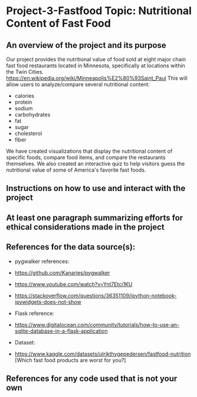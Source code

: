# Project-3-Fastfood Topic: Nutritional Content of Fast Food

## An overview of the project and its purpose
Our project provides the nutritional value of food sold at eight major chain fast food restaurants located in Minnesota, specifically at locations within the Twin Cities.  https://en.wikipedia.org/wiki/Minneapolis%E2%80%93Saint_Paul This will allow users to analyze/compare several nutritional content:
* calories
* protein
* sodium
* carbohydrates
* fat
* sugar
* cholesterol
* fiber 

We have created visualizations that display the nutritional content of specific foods, compare food items, and compare the restaurants themselves. We also created an interactive quiz to help visitors guess the nutritional value of some of America's favorite fast foods.
  
## Instructions on how to use and interact with the project

## At least one paragraph summarizing efforts for ethical considerations made in the project

## References for the data source(s):
* pygwalker references:

* https://github.com/Kanaries/pygwalker
* https://www.youtube.com/watch?v=Ynt7Etci1KU
* https://stackoverflow.com/questions/36351109/ipython-notebook-ipywidgets-does-not-show

* Flask reference:
*  https://www.digitalocean.com/community/tutorials/how-to-use-an-sqlite-database-in-a-flask-application

* Dataset:
*  https://www.kaggle.com/datasets/ulrikthygepedersen/fastfood-nutrition [Which fast food products are worst for you?]


## References for any code used that is not your own
